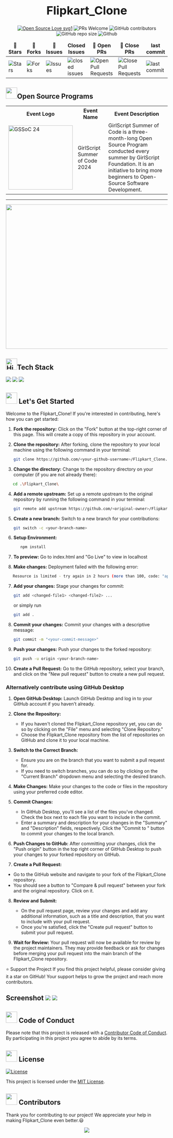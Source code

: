 
<div align="center">
  <h1 style="font-size: 36px; font-weight: bold;">Flipkart_Clone</h1>
  
</div>

<div align="center">
 <p>

[![Open Source Love svg1](https://badges.frapsoft.com/os/v1/open-source.svg?v=103)](https://github.com/ellerbrock/open-source-badges/)
![PRs Welcome](https://img.shields.io/badge/PRs-welcome-brightgreen.svg?style=flat)
![GitHub contributors](https://img.shields.io/github/contributors/arghadipmanna101/Flipkart_Clone)
![GitHub repo size](https://img.shields.io/github/repo-size/arghadipmanna101/Flipkart_Clone)
![Github](https://img.shields.io/github/license/arghadipmanna101/Flipkart_Clone)
 </p>
</div>

<table align="center">
    <thead align="center">
        <tr border: 1px;>
            <td><b>🌟 Stars</b></td>
            <td><b>🍴 Forks</b></td>
            <td><b>🐛 Issues</b></td>
            <td><b>   Closed Issues</b></td>
            <td><b>🔔 Open PRs</b></td>
            <td><b>🔕 Close PRs</b></td>
            <td><b> last commit</b></td>
        </tr>
     </thead>
    <tbody>
         <tr>
            <td><img alt="Stars" src="https://img.shields.io/github/stars/arghadipmanna101/Flipkart_Clone"/></td>
             <td><img alt="Forks" src="https://img.shields.io/github/forks/arghadipmanna101/Flipkart_Clone?style=flat&logo=github"/></td>
            <td><img alt="Issues" src="https://img.shields.io/github/issues/arghadipmanna101/Flipkart_Clone?style=flat&logo=github"/></td>
            <td><img alt="closed issues" src="https://img.shields.io/github/issues-closed-raw/arghadipmanna101/Flipkart_Clone"</td>
            <td><img alt="Open Pull Requests" src="https://img.shields.io/github/issues-pr/arghadipmanna101/Flipkart_Clone?style=flat&logo=github"/></td>
            <td><img alt="Close Pull Requests" src="https://img.shields.io/github/issues-pr-closed/arghadipmanna101/Flipkart_Clone"/></td>
           <td><img alt="last commit" src="https://img.shields.io/github/last-commit/arghadipmanna101/Flipkart_Clone"/></td>
        </tr>
    </tbody>
</table>
</div>



<!-- Open Source Programs -->
  <div>
    <h2><img src="https://github.com/Tarikul-Islam-Anik/Animated-Fluent-Emojis/blob/master/Emojis/Hand%20gestures/Flexed%20Biceps.png?raw=true" width="35" height="35" >Open Source Programs</h2>
  </div>

  <!--This project is a part of GirlScript Summer of code. We welcome contibutions from the community to help improve the project Flipkart_Clone.-->

  <table>

   <tr>
      <th>Event Logo</th>
      <th>Event Name</th>
      <th>Event Description</th>
   </tr>
   <tr>
      <td><img src="https://user-images.githubusercontent.com/63473496/153487849-4f094c16-d21c-463e-9971-98a8af7ba372.png" width="200" height="auto" loading="lazy" alt="GSSoC 24"/></td>
      <td>GirlScript Summer of Code 2024</td>
      <td>GirlScript Summer of Code is a three-month-long Open Source Program conducted every summer by GirlScript Foundation. It is an initiative to bring more beginners to Open-Source Software Development.</td>
   </tr>

</table>

<hr>
  
<!--![gssoc](https://github.com/d1vyadharsh1n1/Flipkart_Clone/assets/146218077/dd4ffa29-2d52-47ad-9967-d0d6f8aff717)-->

<div style="text-align:center;">
 <img src="https://cdn.dribbble.com/users/1980856/screenshots/4760116/media/5021b87fb97e90b8f153a4480ffc615e.gif" alt="Flipkart Logo Animation" width="3800" height="450">
</div>

<!-- Tech stack -->
<div>
<h2><img src="https://raw.githubusercontent.com/Tarikul-Islam-Anik/Animated-Fluent-Emojis/master/Emojis/Travel%20and%20places/High%20Voltage.png" alt="High Voltage" width="35" height="35" />Tech Stack</h2>
</div>

<div>
<a href="https://developer.mozilla.org/en-US/docs/Glossary/HTML"><img src="https://img.shields.io/badge/HTML-E34F26.svg?style=for-the-badge&logo=HTML&logoColor=white"></a>
<a href="https://developer.mozilla.org/en-US/docs/Web/CSS"><img src="https://img.shields.io/badge/CSS-1572B6.svg?style=for-the-badge&logo=CSS&logoColor=black"></a>
<a href="https://developer.mozilla.org/en-US/docs/Web/JavaScript"><img src="https://img.shields.io/badge/JavaScript-F7DF1E.svg?style=for-the-badge&logo=JavaScript&logoColor=black"></a>
</div>

<!-- Lets get started -->
<div>
<h2><img src = "https://raw.githubusercontent.com/Tarikul-Islam-Anik/Animated-Fluent-Emojis/master/Emojis/Travel%20and%20places/Rocket.png" width="35" height="35"> Let's Get Started</h2>
</div>

<p>Welcome to the Flipkart_Clone! If you're interested in contributing, here's how you can get started:</p>

1. **Fork the repository:** Click on the "Fork" button at the top-right corner of this page. This will create a copy of this repository in your account.

2. **Clone the repository:** After forking, clone the repository to your local machine using the following command in your terminal:

   ```bash
   git clone https://github.com/<your-github-username>/Flipkart_Clone.git
   ```

3. **Change the directory:** Change to the repository directory on your computer (if you are not already there):
```bash
   cd .\Flipkart_Clone\
   ```
   
4. **Add a remote upstream:** Set up a remote upstream to the original repository by running the following command in your terminal:

   ```bash
   git remote add upstream https://github.com/<original-owner>/Flipkart_Clone/
   ```

5. **Create a new branch:** Switch to a new branch for your contributions:

   ```bash
   git switch -c <your-branch-name>
   ```
6. **Setup Environment:** 
   ```bash
      npm install
   ```
   
7. **To preview:** Go to index.html and "Go Live" to view in localhost


8. **Make changes:** Deployment failed with the following error:
```bash
   Resource is limited - try again in 2 hours (more than 100, code: "api-deployments-free-per-day").
```


7. **Add your changes:** Stage your changes for commit:

   ```bash
   git add <changed-file1> <changed-file2> ...
   ```
   or simply run
      ```bash
   git add .
   ```


8. **Commit your changes:** Commit your changes with a descriptive message:

   ```bash
   git commit -m "<your-commit-message>"
   ```

9. **Push your changes:** Push your changes to the forked repository:

   ```bash
   git push -u origin <your-branch-name>
   ```

10. **Create a Pull Request:** Go to the GitHub repository, select your branch, and click on the "New pull request" button to create a new pull request.

### Alternatively contribute using GitHub Desktop

1. **Open GitHub Desktop:**
   Launch GitHub Desktop and log in to your GitHub account if you haven't already.

2. **Clone the Repository:**
   - If you haven't cloned the Flipkart_Clone repository yet, you can do so by clicking on the "File" menu and selecting "Clone Repository."
   - Choose the Flipkart_Clone repository from the list of repositories on GitHub and clone it to your local machine.

3. **Switch to the Correct Branch:**
   - Ensure you are on the branch that you want to submit a pull request for.
   - If you need to switch branches, you can do so by clicking on the "Current Branch" dropdown menu and selecting the desired branch.

4. **Make Changes:**
   Make your changes to the code or files in the repository using your preferred code editor.

5. **Commit Changes:**
   - In GitHub Desktop, you'll see a list of the files you've changed. Check the box next to each file you want to include in the commit.
   - Enter a summary and description for your changes in the "Summary" and "Description" fields, respectively. Click the "Commit to <branch-name>" button to commit your changes to the local branch.

6. **Push Changes to GitHub:**
   After committing your changes, click the "Push origin" button in the top right corner of GitHub Desktop to push your changes to your forked repository on GitHub.

7. **Create a Pull Request:**
  - Go to the GitHub website and navigate to your fork of the Flipkart_Clone repository.
  - You should see a button to "Compare & pull request" between your fork and the original repository. Click on it.

8. **Review and Submit:**
   - On the pull request page, review your changes and add any additional information, such as a title and description, that you want to include with your pull request.
   - Once you're satisfied, click the "Create pull request" button to submit your pull request.

9. **Wait for Review:**
    Your pull request will now be available for review by the project maintainers. They may provide feedback or ask for changes before merging your pull request into the main branch of the Flipkart_Clone repository.

⭐️ Support the Project
If you find this project helpful, please consider giving it a star on GitHub! Your support helps to grow the project and reach more contributors.


 <!-- screenshots -->
  <div>
    <h2>Screenshot <img src ="Screenshot 1.png"> <img src="Screenshot (425).png"></h2>
  </div>







<!-- Code of conduct -->
<div>
<h2><img src = "https://raw.githubusercontent.com/Tarikul-Islam-Anik/Animated-Fluent-Emojis/master/Emojis/Hand%20gestures/Handshake.png" width="35" height="35"> Code of Conduct</h2>
</div>

Please note that this project is released with a [Contributor Code of Conduct](./CODE_OF_CONDUCT.md). By participating in this project you agree to abide by its terms.

<!-- License -->
<div>
<h2><img src = "https://raw.githubusercontent.com/Tarikul-Islam-Anik/Animated-Fluent-Emojis/master/Emojis/Objects/Page%20with%20Curl.png" width="35" height="35"> License</h2>
</div>

[![License](https://img.shields.io/badge/License-MIT-blue.svg)](https://opensource.org/licenses/MIT)

This project is licensed under the [MIT License](./LICENSE).


  <!-- Cotributors -->
<div>
  <h2><img src="https://raw.githubusercontent.com/Tarikul-Islam-Anik/Animated-Fluent-Emojis/master/Emojis/Smilies/Red%20Heart.png" width="35" height="35"> Contributors</h2>
</div>

Thank you for contributing to our project! We appreciate your help in making Flipkart_Clone even better.😃

<center>
<a href="https://github.com/arghadipmanna101/Flipkart_Clone/graphs/contributors">
  <img src="https://contrib.rocks/image?repo=arghadipmanna101/Flipkart_Clone" />
</a>
</center>
